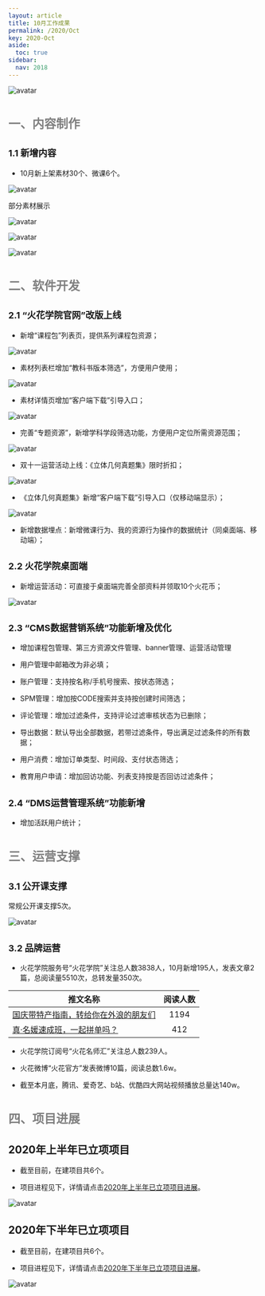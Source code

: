 ```yaml
---
layout: article
title: 10月工作成果
permalink: /2020/Oct
key: 2020-Oct
aside:
  toc: true
sidebar:
  nav: 2018
---
```



<bro/><bro/>

![avatar](images/20201001.png)

# <font size="5" color="gray">一、内容制作</font>

## <font size="4" >1.1 新增内容</font>

- 10月新上架素材30个、微课6个。

![avatar](images/20201002.png)

部分素材展示

![avatar](images/20201003.png)

![avatar](images/20201004.png)

![avatar](images/20201005.png)

# <font size="5" color="gray">二、软件开发</font>

## <font size="4" >2.1 “火花学院官网”改版上线</font>

- 新增“课程包”列表页，提供系列课程包资源；

![avatar](images/20201006.png)

- 素材列表栏增加“教科书版本筛选”，方便用户使用；

![avatar](images/20201007.png)

- 素材详情页增加“客户端下载”引导入口；

![avatar](images/20201008.png)

- 完善“专题资源”，新增学科学段筛选功能，方便用户定位所需资源范围；

![avatar](images/20201009.png)

-  双十一运营活动上线：《立体几何真题集》限时折扣；

![avatar](images/202010010.png)

- 《立体几何真题集》新增“客户端下载”引导入口（仅移动端显示）；

![avatar](images/202010011.png)

- 新增数据埋点：新增微课行为、我的资源行为操作的数据统计（同桌面端、移动端）；

## <font size="4" >2.2 火花学院桌面端</font>

- 新增运营活动：可直接于桌面端完善全部资料并领取10个火花币；

![avatar](images/20201012.png)

## <font size="4" >2.3 “CMS数据营销系统”功能新增及优化</font>

- 增加课程包管理、第三方资源文件管理、banner管理、运营活动管理

- 用户管理中邮箱改为非必填；

- 账户管理：支持按名称/手机号搜索、按状态筛选；

- SPM管理：增加按CODE搜索并支持按创建时间筛选；

- 评论管理：增加过滤条件，支持评论过滤审核状态为已删除；

- 导出数据：默认导出全部数据，若带过滤条件，导出满足过滤条件的所有数据；

- 用户消费：增加订单类型、时间段、支付状态筛选；

- 教育用户申请：增加回访功能、列表支持按是否回访过滤条件；

## <font size="4" >2.4 “DMS运营管理系统”功能新增</font>

- 增加活跃用户统计；

# <font size="5" color="gray">三、运营支撑</font>

## <font size="4" >3.1 公开课支撑</font>

常规公开课支撑5次。

![avatar](images/20201013.png)

## <font size="4" >3.2 品牌运营</font>

- 火花学院服务号“火花学院”关注总人数3838人，10月新增195人，发表文章2篇，总阅读量5510次，总转发量350次。

| 推文名称 |  阅读人数  | 
|-------------|:------:|
[国庆带特产指南，转给你在外浪的朋友们](https://mp.weixin.qq.com/s/S5OTZ-LLbwq5dMXrENegyA)|	1194|
[真·名媛速成班，一起拼单吗？](https://mp.weixin.qq.com/s/2tglqIWu8t0_k2by8SNIlw)|	412|

- 火花学院订阅号“火花名师汇”关注总人数239人。

- 火花微博“火花官方”发表微博10篇，阅读总数1.6w。

- 截至本月底，腾讯、爱奇艺、b站、优酷四大网站视频播放总量达140w。

# <font size="5" color="gray">四、项目进展</font>

## 2020年上半年已立项项目

- 截至目前，在建项目共6个。

- 项目进程见下，详情请点击[2020年上半年已立项项目进展](https://github.com/Xiyue-team/doc_monthlyreport/blob/master/project/2020/Oct.md)。
 
![avatar](images/20201014.png)

## 2020年下半年已立项项目

- 截至目前，在建项目共6个。

- 项目进程见下，详情请点击[2020年下半年已立项项目进展](https://github.com/Xiyue-team/doc_monthlyreport/blob/master/project/2020/Oct.md)。
 
![avatar](images/20201015.png)


